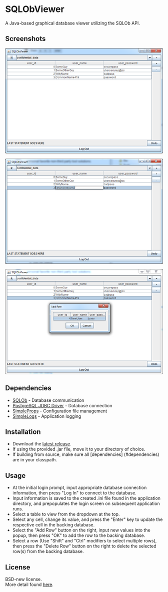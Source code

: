 # SQLObViewer
A Java-based graphical database viewer utilizing the SQLOb API.

## Screenshots
![Main table view](screenshots/table.png?raw=true)

![Editing a cell](screenshots/editing.png?raw=true)

![Adding a row](screenshots/adding.png?raw=true)

## Dependencies
* [SQLOb](https://github.com/kkorolyov/SQLOb) - Database communication
* [PostgreSQL JDBC Driver](https://jdbc.postgresql.org/) - Database connection
* [SimpleProps](https://github.com/kkorolyov/SimpleProps) - Configuration file management
* [SimpleLogs](https://github.com/kkorolyov/SimpleLogs) - Application logging

## Installation
* Download the [latest release](https://github.com/kkorolyov/SQLObViewer/releases/latest).
* If using the provided .jar file, move it to your directory of choice.
* If building from source, make sure all [dependencies] (#dependencies) are in your classpath.

## Usage
* At the initial login prompt, input appropriate database connection information, then press "Log In" to connect to the database.
 * Input information is saved to the created .ini file found in the application directory, and prepopulates the login screen on subsequent application runs.
* Select a table to view from the dropdown at the top.
* Select any cell, change its value, and press the "Enter" key to update the respective cell in the backing database.
* Select the "Add Row" button on the right, input new values into the popup, then press "OK" to add the row to the backing database.
* Select a row (Use "Shift" and "Ctrl" modifiers to select multiple rows), then press the "Delete Row" button on the right to delete the selected row(s) from the backing database.

## License
BSD-new license.  
More detail found [here](LICENSE).
